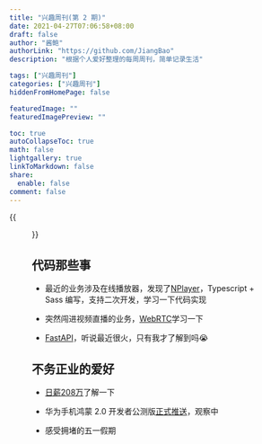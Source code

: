 ```yaml
---
title: "兴趣周刊(第 2 期)"
date: 2021-04-27T07:06:58+08:00
draft: false
author: "酱鲍"
authorLink: "https://github.com/JiangBao"
description: "根据个人爱好整理的每周周刊，简单记录生活"

tags: ["兴趣周刊"]
categories: ["兴趣周刊"]
hiddenFromHomePage: false

featuredImage: ""
featuredImagePreview: ""

toc: true
autoCollapseToc: true
math: false
lightgallery: true
linkToMarkdown: false
share:
  enable: false
comment: false
---
```

{{<figure src="https://img.36krcdn.com/20210428/v2_291eafc6a9384203a9bfd7ac45ff0b82_img_000">}}
<!--more-->

## 代码那些事

* 最近的业务涉及在线播放器，发现了[NPlayer](https://github.com/woopen/nplayer)，Typescript + Sass 编写，支持二次开发，学习一下代码实现

* 突然闯进视频直播的业务，[WebRTC](https://developer.mozilla.org/zh-CN/docs/Web/API/WebRTC_API)学习一下

* [FastAPI](https://fastapi.tiangolo.com/)，听说最近很火，只有我才了解到吗:sob:

## 不务正业的爱好
* [日薪208万](https://www.zhihu.com/question/457029348)了解一下

* 华为手机鸿蒙 2.0 开发者公测版[正式推送](https://www.36kr.com/p/1204132709644293)，观察中

* 感受拥堵的五一假期
